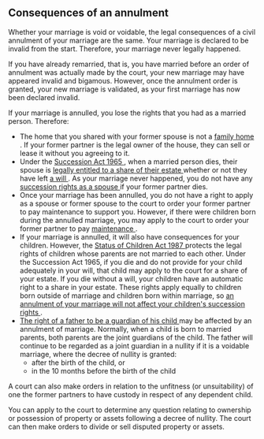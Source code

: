 ##  Consequences of an annulment

Whether your marriage is void or voidable, the legal consequences of a civil
annulment of your marriage are the same. Your marriage is declared to be
invalid from the start. Therefore, your marriage never legally happened.

If you have already remarried, that is, you have married before an order of
annulment was actually made by the court, your new marriage may have appeared
invalid and bigamous. However, once the annulment order is granted, your new
marriage is validated, as your first marriage has now been declared invalid.

If your marriage is annulled, you lose the rights that you had as a married
person. Therefore:

  * The home that you shared with your former spouse is not a [ family home ](/en/birth-family-relationships/separation-and-divorce/family-and-shared-home/) . If your former partner is the legal owner of the house, they can sell or lease it without you agreeing to it. 
  * Under the [ Succession Act 1965 ](http://www.irishstatutebook.ie/1965/en/act/pub/0027/index.html) , when a married person dies, their spouse is [ legally entitled to a share of their estate ](/en/birth-family-relationships/married-couples/marital-status-and-inheritance/) whether or not they have left [ a will ](/en/death/before-a-death/making-a-will/) . As your marriage never happened, you do not have any [ succession rights as a spouse ](/en/birth-family-relationships/separation-and-divorce/succession/) if your former partner dies. 
  * Once your marriage has been annulled, you do not have a right to apply as a spouse or former spouse to the court to order your former partner to pay maintenance to support you. However, if there were children born during the annulled marriage, you may apply to the court to order your former partner to pay [ maintenance ](/en/birth-family-relationships/separation-and-divorce/maintenance-orders-and-agreements/) . 
  * If your marriage is annulled, it will also have consequences for your children. However, the [ Status of Children Act 1987 ](http://www.irishstatutebook.ie/1987/en/act/pub/0026/index.html) protects the legal rights of children whose parents are not married to each other. Under the Succession Act 1965, if you die and do not provide for your child adequately in your will, that child may apply to the court for a share of your estate. If you die without a will, your children have an automatic right to a share in your estate. These rights apply equally to children born outside of marriage and children born within marriage, so [ an annulment of your marriage will not affect your children's succession rights ](/en/birth-family-relationships/married-couples/marital-status-and-inheritance/) . 
  * [ The right of a father to be a guardian of his child ](/en/birth-family-relationships/married-couples/guardianship-status-of-fathers/) may be affected by an annulment of marriage. Normally, when a child is born to married parents, both parents are the joint guardians of the child. The father will continue to be regarded as a joint guardian in a nullity if it is a voidable marriage, where the decree of nullity is granted: 
    * after the birth of the child, or 
    * in the 10 months before the birth of the child 

A court can also make orders in relation to the unfitness (or unsuitability)
of one the former partners to have custody in respect of any dependent child.

You can apply to the court to determine any question relating to ownership or
possession of property or assets following a decree of nullity. The court can
then make orders to divide or sell disputed property or assets.
